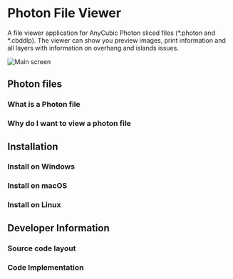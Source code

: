 # Photon File Viewer
A file viewer application for AnyCubic Photon sliced files (*.photon and *.cbddlp). The viewer can show you preview images, print information and all layers with information on overhang and islands issues.

![Main screen](https://github.com/Photonsters/PhotonFileViewer/raw/master/doc/screen1.png)

## Photon files

### What is a Photon file

### Why do I want to view a photon file

## Installation

### Install on Windows

### Install on macOS

### Install on Linux

## Developer Information

### Source code layout

### Code Implementation
